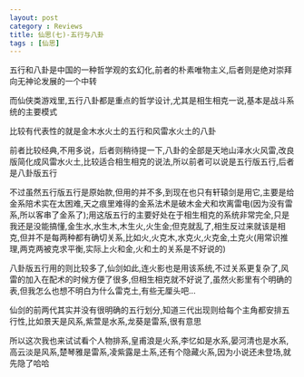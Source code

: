 ```yaml
---
layout: post
category : Reviews
title: 仙思(七)-五行与八卦
tags : [仙思]
---
```



五行和八卦是中国的一种哲学观的玄幻化,前者的朴素唯物主义,后者则是绝对崇拜向无神论发展的一个中转
 
而仙侠类游戏里,五行八卦都是重点的哲学设计,尤其是相生相克一说,基本是战斗系统的主要模式
 
比较有代表性的就是金木水火土的五行和风雷水火土的八卦
 
前者比较经典,不用多说，后者则稍待提一下,八卦的全部是天地山泽水火风雷,改良版简化成风雷水火土,比较适合相生相克的说法,所以前者可以说是五行版五行,后者是八卦版五行
 
不过虽然五行版五行是原始款,但用的并不多,到现在也只有轩辕剑是用它,主要是给金系陪术实在太困难,天之痕里难得的金系法术是破木金犬和坎离雷电(因为没有雷系,所以客串了金系了);用这版五行的主要好处在于相生相克的系统非常完全,只是我还是没能搞懂,金生水,水生木,木生火,火生金;但克就乱了,相生反过来就该是相克,但并不是每两种都有确切关系,比如火,火克木,水克火,火克金,土克火(用常识推理,两克两被克求平衡,实际上火和金,火和土的关系是不好说的)
 
八卦版五行用的则比较多了,仙剑如此,连火影也是用该系统,不过关系更复杂了,风雷的加入在配术的时候方便了很多,但相生相克就不好说了,虽然火影里有个明确的表,但我怎么也想不明白为什么雷克土,有些无厘头吧...
 
 
仙剑的前两代其实并没有很明确的五行划分,知道三代出现则给每个主角都安排五行性,比如景天是风系,紫萱是水系,龙葵是雷系,很有意思
 
所以这次我也来试试看个人物排系,皇甫浪是火系,李忆如是水系,晏河清也是水系,高云淡是风系,楚琴雅是雷系,凌紫露是土系,还有个隐藏火系,因为小说还未登场,就先隐了哈哈